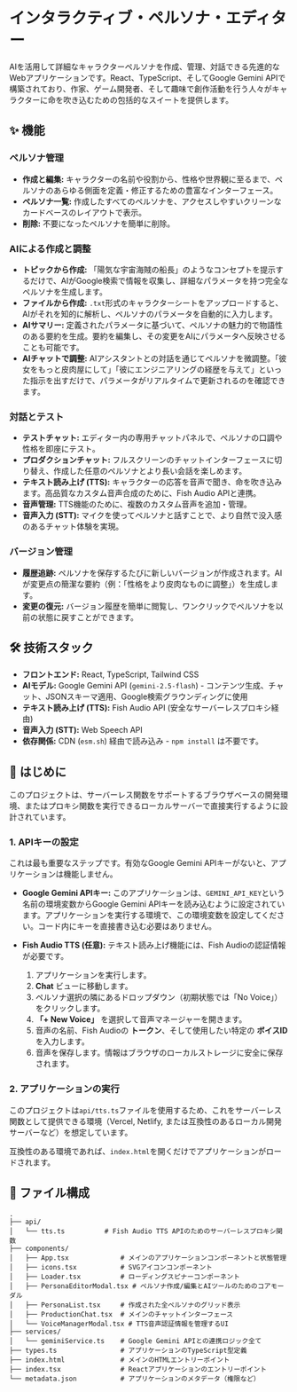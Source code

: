 # インタラクティブ・ペルソナ・エディター

AIを活用して詳細なキャラクターペルソナを作成、管理、対話できる先進的なWebアプリケーションです。React、TypeScript、そしてGoogle Gemini APIで構築されており、作家、ゲーム開発者、そして趣味で創作活動を行う人々がキャラクターに命を吹き込むための包括的なスイートを提供します。

## ✨ 機能

### ペルソナ管理
- **作成と編集:** キャラクターの名前や役割から、性格や世界観に至るまで、ペルソナのあらゆる側面を定義・修正するための豊富なインターフェース。
- **ペルソナ一覧:** 作成したすべてのペルソナを、アクセスしやすいクリーンなカードベースのレイアウトで表示。
- **削除:** 不要になったペルソナを簡単に削除。

### AIによる作成と調整
- **トピックから作成:** 「陽気な宇宙海賊の船長」のようなコンセプトを提示するだけで、AIがGoogle検索で情報を収集し、詳細なパラメータを持つ完全なペルソナを生成します。
- **ファイルから作成:** `.txt`形式のキャラクターシートをアップロードすると、AIがそれを知的に解析し、ペルソナのパラメータを自動的に入力します。
- **AIサマリー:** 定義されたパラメータに基づいて、ペルソナの魅力的で物語性のある要約を生成。要約を編集し、その変更をAIにパラメータへ反映させることも可能です。
- **AIチャットで調整:** AIアシスタントとの対話を通じてペルソナを微調整。「彼女をもっと皮肉屋にして」「彼にエンジニアリングの経歴を与えて」といった指示を出すだけで、パラメータがリアルタイムで更新されるのを確認できます。

### 対話とテスト
- **テストチャット:** エディター内の専用チャットパネルで、ペルソナの口調や性格を即座にテスト。
- **プロダクションチャット:** フルスクリーンのチャットインターフェースに切り替え、作成した任意のペルソナとより長い会話を楽しめます。
- **テキスト読み上げ (TTS):** キャラクターの応答を音声で聞き、命を吹き込みます。高品質なカスタム音声合成のために、Fish Audio APIと連携。
- **音声管理:** TTS機能のために、複数のカスタム音声を追加・管理。
- **音声入力 (STT):** マイクを使ってペルソナと話すことで、より自然で没入感のあるチャット体験を実現。

### バージョン管理
- **履歴追跡:** ペルソナを保存するたびに新しいバージョンが作成されます。AIが変更点の簡潔な要約（例：「性格をより皮肉なものに調整」）を生成します。
- **変更の復元:** バージョン履歴を簡単に閲覧し、ワンクリックでペルソナを以前の状態に戻すことができます。

## 🛠️ 技術スタック

- **フロントエンド:** React, TypeScript, Tailwind CSS
- **AIモデル:** Google Gemini API (`gemini-2.5-flash`) - コンテンツ生成、チャット、JSONスキーマ適用、Google検索グラウンディングに使用
- **テキスト読み上げ (TTS):** Fish Audio API (安全なサーバーレスプロキシ経由)
- **音声入力 (STT):** Web Speech API
- **依存関係:** CDN (`esm.sh`) 経由で読み込み - `npm install` は不要です。

## 🚀 はじめに

このプロジェクトは、サーバーレス関数をサポートするブラウザベースの開発環境、またはプロキシ関数を実行できるローカルサーバーで直接実行するように設計されています。

### 1. APIキーの設定

これは最も重要なステップです。有効なGoogle Gemini APIキーがないと、アプリケーションは機能しません。

- **Google Gemini APIキー:**
  このアプリケーションは、`GEMINI_API_KEY`という名前の環境変数からGoogle Gemini APIキーを読み込むように設定されています。アプリケーションを実行する環境で、この環境変数を設定してください。コード内にキーを直接書き込む必要はありません。

- **Fish Audio TTS (任意):**
  テキスト読み上げ機能には、Fish Audioの認証情報が必要です。
  1.  アプリケーションを実行します。
  2.  **Chat** ビューに移動します。
  3.  ペルソナ選択の隣にあるドロップダウン（初期状態では「No Voice」）をクリックします。
  4.  **「+ New Voice」** を選択して音声マネージャーを開きます。
  5.  音声の名前、Fish Audioの **トークン**、そして使用したい特定の **ボイスID** を入力します。
  6.  音声を保存します。情報はブラウザのローカルストレージに安全に保存されます。

### 2. アプリケーションの実行

このプロジェクトは`api/tts.ts`ファイルを使用するため、これをサーバーレス関数として提供できる環境（Vercel, Netlify, または互換性のあるローカル開発サーバーなど）を想定しています。

互換性のある環境であれば、`index.html`を開くだけでアプリケーションがロードされます。

## 📁 ファイル構成

```
.
├── api/
│   └── tts.ts          # Fish Audio TTS APIのためのサーバーレスプロキシ関数
├── components/
│   ├── App.tsx             # メインのアプリケーションコンポーネントと状態管理
│   ├── icons.tsx           # SVGアイコンコンポーネント
│   ├── Loader.tsx          # ローディングスピナーコンポーネント
│   ├── PersonaEditorModal.tsx # ペルソナ作成/編集とAIツールのためのコアモーダル
│   ├── PersonaList.tsx     # 作成された全ペルソナのグリッド表示
│   ├── ProductionChat.tsx  # メインのチャットインターフェース
│   └── VoiceManagerModal.tsx # TTS音声認証情報を管理するUI
├── services/
│   └── geminiService.ts    # Google Gemini APIとの連携ロジック全て
├── types.ts                # アプリケーションのTypeScript型定義
├── index.html              # メインのHTMLエントリーポイント
├── index.tsx               # Reactアプリケーションのエントリーポイント
└── metadata.json           # アプリケーションのメタデータ（権限など）
```